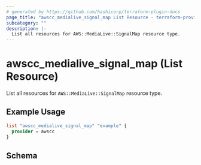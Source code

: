 ```yaml
---
# generated by https://github.com/hashicorp/terraform-plugin-docs
page_title: "awscc_medialive_signal_map List Resource - terraform-provider-awscc"
subcategory: ""
description: |-
  List all resources for AWS::MediaLive::SignalMap resource type.
---
```


# awscc_medialive_signal_map (List Resource)

List all resources for `AWS::MediaLive::SignalMap` resource type.

## Example Usage

```terraform
list "awscc_medialive_signal_map" "example" {
  provider = awscc
}
```

<!-- schema generated by tfplugindocs -->
## Schema
